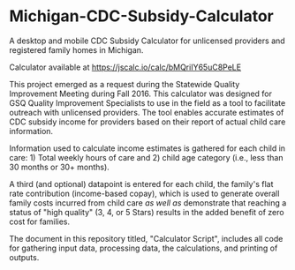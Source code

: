 # Michigan-CDC-Subsidy-Calculator
A desktop and mobile CDC Subsidy Calculator for unlicensed providers and registered family homes in Michigan.

Calculator available at    https://jscalc.io/calc/bMQriIY65uC8PeLE

This project emerged as a request during the Statewide Quality Improvement Meeting during Fall 2016.  This calculator was designed for GSQ Quality Improvement Specialists to use in the field as a tool to facilitate outreach with unlicensed providers.  The tool enables accurate estimates of CDC subsidy income for providers based on their report of actual child care information.  

Information used to calculate income estimates is gathered for each child in care:  1) Total weekly hours of care and 2) child age category (i.e., less than 30 months or 30+ months).  

A third (and optional) datapoint is entered for each child, the family's flat rate contribution (income-based copay), which is used to generate overall family costs incurred from child care *as well as* demonstrate that reaching a status of "high quality" (3, 4, or 5 Stars) results in the added benefit of zero cost for families.

The document in this repository titled, "Calculator Script", includes all code for gathering input data, processing data, the calculations, and printing of outputs.
